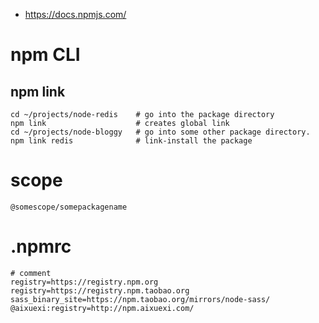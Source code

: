 - https://docs.npmjs.com/

# npm CLI

## npm link

```shell
cd ~/projects/node-redis    # go into the package directory
npm link                    # creates global link
cd ~/projects/node-bloggy   # go into some other package directory.
npm link redis              # link-install the package
```

# scope
```
@somescope/somepackagename
```

# .npmrc
```
# comment
registry=https://registry.npm.org
registry=https://registry.npm.taobao.org
sass_binary_site=https://npm.taobao.org/mirrors/node-sass/
@aixuexi:registry=http://npm.aixuexi.com/
```